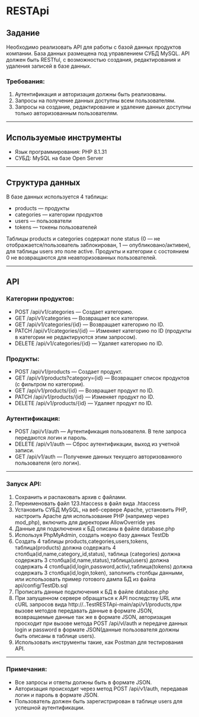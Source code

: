 # RESTApi
## Задание
Необходимо реализовать API для работы с базой данных продуктов компании. База данных размещена под управлением СУБД MySQL. API должен быть RESTful, с возможностью создания, редактирования и удаления записей в базе данных.

### Требования:
1. Аутентификация и авторизация должны быть реализованы.
2. Запросы на получение данных доступны всем пользователям.
3. Запросы на создание, редактирование и удаление данных доступны только авторизованным пользователям.

---

## Используемые инструменты
- Язык программирования: PHP 8.1.31
- СУБД: MySQL на базе Open Server

---

## Структура данных
В базе данных используется 4 таблицы:
- products — продукты
- categories — категории продуктов
- users — пользователи
- tokens — токены пользователей

Таблицы products и categories содержат поле status (0 — не отображается/пользователь заблокирован, 1 — опубликовано/активен), для таблицы users это поле active. Продукты и категории с состоянием 0 не возвращаются для неавторизованных пользователей.

---

## API
### Категории продуктов:
- POST /api/v1/categories — Создает категорию.
- GET /api/v1/categories — Возвращает все категории.
- GET /api/v1/categories/{id} — Возвращает категорию по ID.
- PATCH /api/v1/categories/{id} — Изменяет категорию по ID (продукты в категории не редактируются этим запросом).
- DELETE /api/v1/categories/{id} — Удаляет категорию по ID.

### Продукты:
- POST /api/v1/products — Создает продукт.
- GET /api/v1/products?category={id} — Возвращает список продуктов (с фильтром по категории).
- GET /api/v1/products/{id} — Возвращает продукт по ID.
- PATCH /api/v1/products/{id} — Изменяет продукт по ID.
- DELETE /api/v1/products/{id} — Удаляет продукт по ID.

### Аутентификация:
- POST /api/v1/auth — Аутентификация пользователя. В теле запроса передаются логин и пароль.
- DELETE /api/v1/auth — Сброс аутентификации, выход из учетной записи.
- GET /api/v1/auth — Получение данных текущего авторизованного пользователя (его логин).

---

 ### Запуск API:
1. Сохранить и распаковать архив с файлами.
2. Переименовать файл 123.htaccess в файл вида .htaccess
3. Установить СУБД MySQL, на веб-сервере Apache, установить PHP, настроить Apache для использование PHP (например через mod_php), включить для директории AllowOverride yes
4. Данные для подключения к БД описаны в файле database.php
5. Используя PhpMyAdmin, создать новую базу данных TestDb
6. Создать 4 таблицы products,categories,users,tokens, таблица(products) должна содержать 4 столбца(id,name,category_id,status), таблица (categories) должна содержать 3 столбца(id,name,status),таблица(users) должна содержать 4 столбца(id,login,password,activ),таблица(tokens) должна содержать 3 столбца(id,login,token), заполнить столбцы данными, или использовать пример готового дампа БД из файла api/config/TestDb.sql
7. Прописать данные подключения к БД в файле database.php
8. При запущенном сервере обращаться к API последству URL или cURL запросов вида http://..TestRESTApi-main/api/v1/products,при вызове методов передавать данные в формате JSON, возвращаемые данные так же в формате JSON, авторизация просходит при вызове метода POST /api/vl/auth и передаче данных login и password в формате JSON(данные пользователя должны быть описаны в таблице users).
9. Использовать инструменты такие, как Postman для тестирования API.

---

 ### Примечания:
- Все запросы и ответы должны быть в формате JSON.
- Авторизация происходит через метод POST /api/v1/auth, передавая логин и пароль в формате JSON.
- Пользователь должен быть зарегистрирован в таблице users для успешной аутентификации.


